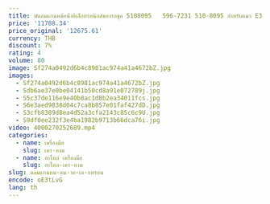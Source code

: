 ```yaml
---
title: พัดลมแกนหม้อน้ําอิเล็กทรอนิกส์ของรถขุด 5108095   596-7231 510-8095 สําหรับแมว E320GC E323 E329 E336 E336GC E340 E349 E352
price: '11788.34'
price_original: '12675.61'
currency: THB
discount: 7%
rating: 4
volume: 80
image: Sf274a0492d6b4c8981ac974a41a4672bZ.jpg
images:
  - Sf274a0492d6b4c8981ac974a41a4672bZ.jpg
  - Sdb6ae37e0be04141b50cd8a91e072789j.jpg
  - S5c37de116e9e40b8ac1d8b2ea34011fcs.jpg
  - S6e3aed9838d04c7ca8b857e01faf427dD.jpg
  - S3cfb8389d8ea4d52a3cfa2143c85c6c9U.jpg
  - S9df0ee232f3e4ba1982b9713b66dca76i.jpg
video: 4000270252689.mp4
categories:
  - name: เครื่องมือ
    slug: เคร-องม
  - name: อะไหล่ เครื่องมือ
    slug: อะไหล-เคร-องม
slug: ดลมแกนหม-อน-าอ-เล-กทรอน
encode: oE3tLvG
lang: th
---
```

  